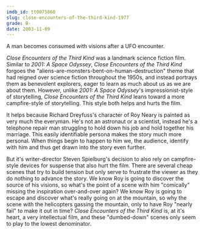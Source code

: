 ```yaml
---
imdb_id: tt0075860
slug: close-encounters-of-the-third-kind-1977
grade: B-
date: 2003-11-09
---
```


A man becomes consumed with visions after a UFO encounter.

_Close Encounters of the Third Kind_ was a landmark science fiction film. Similar to <span data-imdb-id="tt0062622">_2001: A Space Odyssey_</span>, _Close Encounters of the Third Kind_ forgoes the "aliens-are-monsters-bent-on-human-destruction" theme that had reigned over science fiction throughout the 1950s, and instead portrays them as benevolent explorers, eager to learn as much about us as we are about them. However, unlike _2001: A Space Odyssey_'s impressionist-style of storytelling, _Close Encounters of the Third Kind_ leans toward a more campfire-style of storytelling. This style both helps and hurts the film.

It helps because Richard Dreyfuss's character of Roy Neary is painted as very much the everyman. He's not an astronaut or a scientist, instead he's a telephone repair man struggling to hold down his job and hold together his marriage. This easily identifiable persona makes the story much more personal. When things begin to happen to him we, the audience, identify with him and thus get drawn into the story even further.

But it's writer-director Steven Spielburg's decision to also rely on campfire-style devices for suspense that also hurt the film. There are several cheap scenes that try to build tension but only serve to frustrate the viewer as they do nothing to advance the story. We know Roy is going to discover the source of his visions, so what's the point of a scene with him "comically" missing the inspiration over-and-over again? We know Roy is going to escape and discover what's really going on at the mountain, so why the scene with the helicopters gassing the mountain, only to have Roy "nearly fail" to make it out in time? _Close Encounters of the Third Kind_ is, at it's heart, a very intellectual film, and these "dumbed-down" scenes only seem to play to the lowest denominator.
